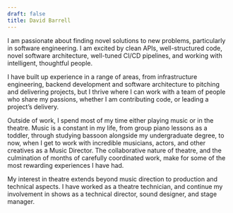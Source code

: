```yaml
---
draft: false
title: David Barrell
---
```

I am passionate about finding novel solutions to new problems, particularly in software engineering. I am excited by clean APIs, well-structured code, novel software architecture, well-tuned CI/CD pipelines, and working with intelligent, thoughtful people.

I have built up experience in a range of areas, from infrastructure engineering, backend development and software architecture to pitching and delivering projects, but I thrive where I can work with a team of people who share my passions, whether I am contributing code, or leading a project’s delivery.

Outside of work, I spend most of my time either playing music or in the theatre. Music is a constant in my life, from group piano lessons as a toddler, through studying bassoon alongside my undergraduate degree, to now, when I get to work with incredible musicians, actors, and other creatives as a Music Director. The collaborative nature of theatre, and the culmination of months of carefully coordinated work, make for some of the most rewarding experiences I have had.

My interest in theatre extends beyond music direction to production and technical aspects. I have worked as a theatre technician, and continue my involvement in shows as a technical director, sound designer, and stage manager.
